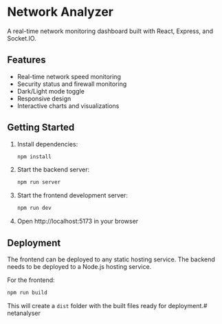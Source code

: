 # Network Analyzer

A real-time network monitoring dashboard built with React, Express, and Socket.IO.

## Features

- Real-time network speed monitoring
- Security status and firewall monitoring
- Dark/Light mode toggle
- Responsive design
- Interactive charts and visualizations

## Getting Started

1. Install dependencies:
   ```bash
   npm install
   ```

2. Start the backend server:
   ```bash
   npm run server
   ```

3. Start the frontend development server:
   ```bash
   npm run dev
   ```

4. Open http://localhost:5173 in your browser

## Deployment

The frontend can be deployed to any static hosting service. The backend needs to be deployed to a Node.js hosting service.

For the frontend:
```bash
npm run build
```

This will create a `dist` folder with the built files ready for deployment.# netanalyser
